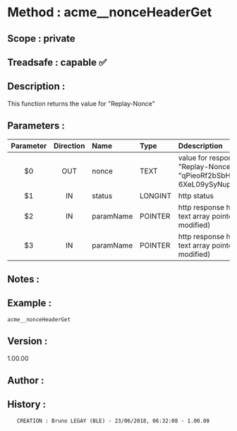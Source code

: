 ﻿# **Method :** acme__nonceHeaderGet
## **Scope :** private
## **Treadsafe :** capable ✅ 
## **Description :** 
This function returns the value for "Replay-Nonce"
## **Parameters :** 
| Parameter | Direction | Name | Type | Ddescription | 
|:----:|:----:|:----|:----|:----| 
| $0 | OUT | nonce | TEXT | value for response header "Replay-Nonce" (e.g. "qPieoRf2bSbHkg_2_iKLDhL-6XeL09ySyNupClpeXPM") | 
| $1 | IN | status | LONGINT | http status | 
| $2 | IN | paramName | POINTER | http response header key text array pointer (not modified) | 
| $3 | IN | paramName | POINTER | http response header value text array pointer (not modified) | 

## **Notes :** 

## **Example :** 
```
acme__nonceHeaderGet
```
## **Version :** 
1.00.00
## **Author :** 

## **History :** 
 
       CREATION : Bruno LEGAY (BLE) - 23/06/2018, 06:32:08 - 1.00.00
